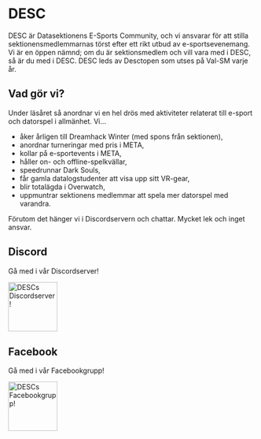 # DESC

DESC är Datasektionens E-Sports Community, och vi ansvarar för att stilla sektionensmedlemmarnas törst efter ett rikt utbud av e-sportsevenemang. Vi är en öppen nämnd; om du är sektionsmedlem och vill vara med i DESC, så är du med i DESC. DESC leds av Desctopen som utses på Val-SM varje år.

## Vad gör vi?

Under läsåret så anordnar vi en hel drös med aktiviteter relaterat till e-sport och datorspel i allmänhet. Vi...

* åker årligen till Dreamhack Winter (med spons från sektionen),
* anordnar turneringar med pris i META,
* kollar på e-sportevents i META,
* håller on- och offline-spelkvällar,
* speedrunnar Dark Souls,
* får gamla datalogstudenter att visa upp sitt VR-gear,
* blir totalägda i Overwatch,
* uppmuntrar sektionens medlemmar att spela mer datorspel med varandra.

Förutom det hänger vi i Discordservern och chattar. Mycket lek och inget ansvar.

## Discord

Gå med i vår Discordserver!

<a href="https://discord.gg/xJaATpd">
    <img 
         src="http://static.datasektionen.se/namnder/desc/discord-logo.png" 
         alt="DESCs Discordserver!"
         width="100"
    >
</a>

## Facebook

Gå med i vår Facebookgrupp!

<a href="https://discord.gg/xJaATpd">
    <img 
         src="http://static.datasektionen.se/namnder/desc/facebook-logo.png" 
         alt="DESCs Facebookgrupp!"
         width="100"
    >
</a>




